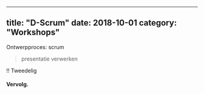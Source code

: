 
---
title: "D-Scrum"
date: 2018-10-01
category: "Workshops"
---

Ontwerpproces: scrum
> presentatie verwerken


!! Tweedelig
#### Vervolg.

